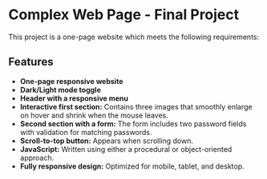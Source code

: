 # Complex Web Page - Final Project

This project is a one-page website which meets the following requirements:

## Features
- **One-page responsive website**
- **Dark/Light mode toggle**
- **Header with a responsive menu**
- **Interactive first section:** Contains three images that smoothly enlarge on hover and shrink when the mouse leaves.
- **Second section with a form:** The form includes two password fields with validation for matching passwords.
- **Scroll-to-top button:** Appears when scrolling down.
- **JavaScript:** Written using either a procedural or object-oriented approach.
- **Fully responsive design:** Optimized for mobile, tablet, and desktop.
